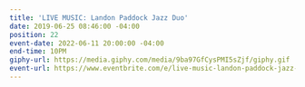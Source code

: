 ```yaml
---
title: 'LIVE MUSIC: Landon Paddock Jazz Duo'
date: 2019-06-25 08:46:00 -04:00
position: 22
event-date: 2022-06-11 20:00:00 -04:00
end-time: 10PM
giphy-url: https://media.giphy.com/media/9ba97GfCysPMI5sZjf/giphy.gif
event-url: https://www.eventbrite.com/e/live-music-landon-paddock-jazz-duo-tickets-344232828657
---
```


